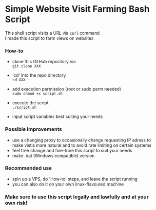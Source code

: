 # Simple Website Visit Farming Bash Script

This shell script visits a URL via `curl` command<br />
I made this script to farm views on websites

### How-to

- clone this GitHub repository via<br />
`git clone XXX`

- 'cd' into the repo directory<br />
`cd XXX`

- add execution permission (root or sudo perm needed)<br />
`sudo chmod +x script.sh`

- execute the script<br />
`./script.sh`

- input script variables best suiting your needs

### Possible improvements

- use a changing proxy to occasionally change requesting IP adress to make vistis more natural and to avoid rate limiting on certain systems
- feel free change and fine-tune this script to suit your needs
- make .bat (Windows compatible) version

### Recommended use
- spin up a VPS, do 'How-to' steps, and leave the script running
- you can also do it on your own linux-flavoured machine

### Make sure to use this script legally and lawfully and at your own risk!
